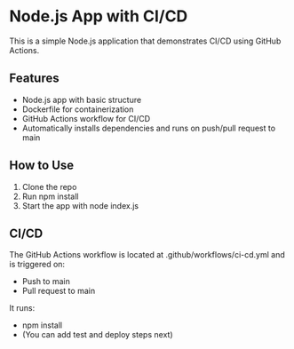 # Node.js App with CI/CD

This is a simple Node.js application that demonstrates CI/CD using GitHub Actions.

## Features

- Node.js app with basic structure
- Dockerfile for containerization
- GitHub Actions workflow for CI/CD
- Automatically installs dependencies and runs on push/pull request to main

## How to Use

1. Clone the repo
2. Run npm install
3. Start the app with node index.js

## CI/CD

The GitHub Actions workflow is located at .github/workflows/ci-cd.yml and is triggered on:

- Push to main
- Pull request to main

It runs:
- npm install
- (You can add test and deploy steps next)
